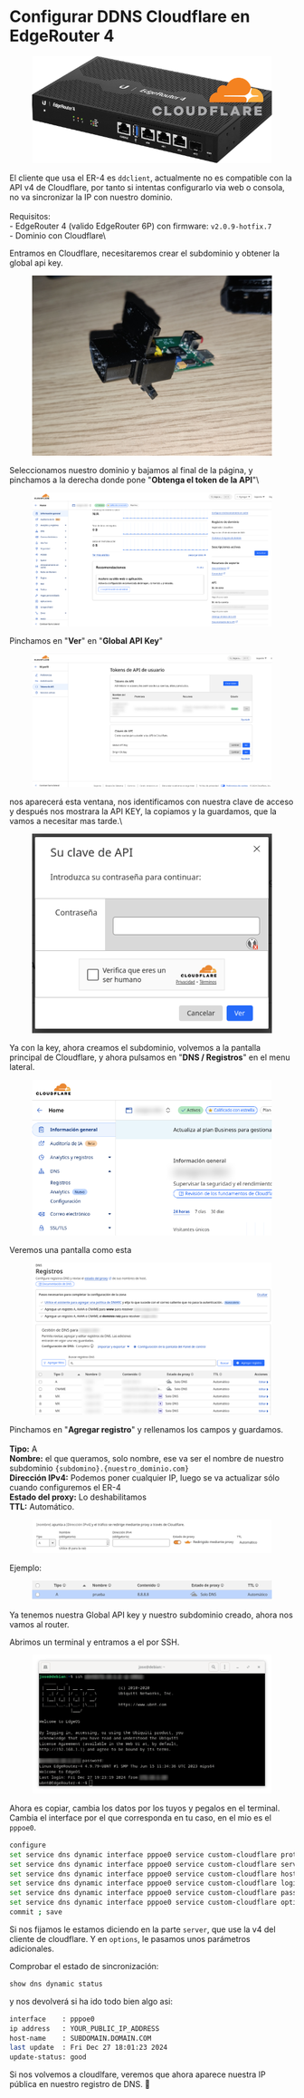 # Configurar DDNS Cloudflare en EdgeRouter 4

<figure><img src="../.gitbook/assets/image.png" alt=""><figcaption></figcaption></figure>

El cliente que usa el ER-4 es `ddclient`, actualmente no es compatible con la API v4 de Cloudflare, por tanto si intentas configurarlo via web o consola, no va sincronizar la IP con nuestro dominio. \
\
Requisitos:\
\- EdgeRouter 4 (valido EdgeRouter 6P) con firmware: `v2.0.9-hotfix.7`\
\- Dominio con Cloudflare\


Entramos en Cloudflare, necesitaremos crear el subdominio y obtener la global api key.&#x20;

<figure><img src="../.gitbook/assets/image (3).png" alt=""><figcaption></figcaption></figure>

Seleccionamos nuestro dominio y bajamos al final de la página, y pinchamos a la derecha donde pone "**Obtenga el token de la API**"\


<figure><img src="../.gitbook/assets/image (5).png" alt=""><figcaption></figcaption></figure>

Pinchamos en "**Ver**" en "**Global API Key**"

<figure><img src="../.gitbook/assets/image (6).png" alt=""><figcaption></figcaption></figure>

nos aparecerá esta ventana, nos identificamos con nuestra clave de acceso y después nos mostrara la API KEY, la copiamos y la guardamos, que la vamos a necesitar mas tarde.\


<figure><img src="../.gitbook/assets/image (8).png" alt=""><figcaption></figcaption></figure>

Ya con la key, ahora creamos el subdominio, volvemos a la pantalla principal de Cloudflare, y ahora pulsamos en "**DNS / Registros**" en el menu lateral.

<figure><img src="../.gitbook/assets/image (9).png" alt=""><figcaption></figcaption></figure>

Veremos una pantalla como esta

<figure><img src="../.gitbook/assets/image (10).png" alt=""><figcaption></figcaption></figure>

Pinchamos en "**Agregar registro**" y rellenamos los campos y guardamos. \
\
**Tipo:** A\
**Nombre:** el que queramos, solo nombre, ese va ser el nombre de nuestro subdominio `{subdomino}.{nuestro_dominio.com}`\
**Dirección IPv4:** Podemos poner cualquier IP, luego se va actualizar sólo cuando configuremos el ER-4\
**Estado del proxy:** Lo deshabilitamos\
**TTL:** Automático.

<figure><img src="../.gitbook/assets/image (11).png" alt=""><figcaption></figcaption></figure>

Ejemplo:

<figure><img src="../.gitbook/assets/image (12).png" alt=""><figcaption></figcaption></figure>

Ya tenemos nuestra Global API key y nuestro subdominio creado, ahora nos vamos al router.&#x20;

Abrimos un terminal y entramos a el por SSH.&#x20;

<figure><img src="../.gitbook/assets/image (13).png" alt=""><figcaption></figcaption></figure>

Ahora es copiar, cambia los datos por los tuyos y pegalos en el terminal. Cambia el interface por el que corresponda en tu caso, en el mio es el `pppoe0`.&#x20;

```sh
configure
set service dns dynamic interface pppoe0 service custom-cloudflare protocol cloudflare
set service dns dynamic interface pppoe0 service custom-cloudflare server api.cloudflare.com/client/v4
set service dns dynamic interface pppoe0 service custom-cloudflare host-name {your_subdomain.your_domain.com}
set service dns dynamic interface pppoe0 service custom-cloudflare login "your_mail_account_cloudflare"
set service dns dynamic interface pppoe0 service custom-cloudflare password "your_global_api_key"
set service dns dynamic interface pppoe0 service custom-cloudflare options "zone=your_domain.com use=web ssl=yes ttl=1"
commit ; save
```

Si nos fijamos le estamos diciendo en la parte `server`, que use la v4 del cliente de cloudflare. Y en `options`, le pasamos unos parámetros adicionales.&#x20;

Comprobar el estado de sincronización:

```bash
show dns dynamic status
```

y nos devolverá si ha ido todo bien algo asi:

```sh
interface    : pppoe0
ip address   : YOUR_PUBLIC_IP_ADDRESS
host-name    : SUBDOMAIN.DOMAIN.COM
last update  : Fri Dec 27 18:01:23 2024
update-status: good
```



Si nos volvemos a cloudlfare, veremos que ahora aparece nuestra IP pública en nuestro registro de DNS. 🎉
